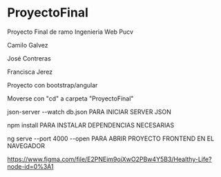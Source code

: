 # ProyectoFinal
 Proyecto Final de ramo Ingenieria Web Pucv
 
Camilo Galvez 

José Contreras

Francisca Jerez

Proyecto con bootstrap/angular

Moverse con "cd" a carpeta "ProyectoFinal"

json-server --watch db.json         PARA INICIAR SERVER JSON

npm install         PARA INSTALAR DEPENDENCIAS NECESARIAS

ng serve --port 4000 --open        PARA ABRIR PROYECTO FRONTEND EN EL NAVEGADOR





https://www.figma.com/file/E2PNEim9oiXwO2PBw4Y5B3/Healthy-Life?node-id=0%3A1
